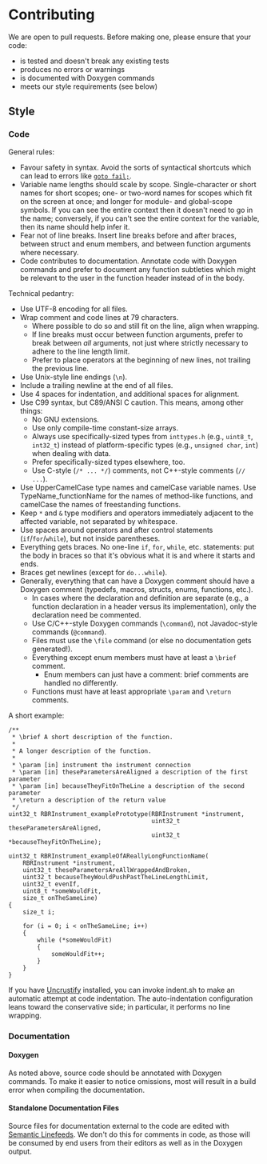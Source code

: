 # Contributing

We are open to pull requests.
Before making one,
please ensure that your code:

* is tested and doesn't break any existing tests
* produces no errors or warnings
* is documented with Doxygen commands
* meets our style requirements (see below)

## Style

### Code

General rules:

* Favour safety in syntax.
  Avoid the sorts of syntactical shortcuts
  which can lead to errors like [`goto fail;`][goto-fail].
* Variable name lengths should scale by scope.
  Single-character or short names for short scopes;
  one- or two-word names for scopes
  which fit on the screen at once;
  and longer for module- and global-scope symbols.
  If you can see the entire context
  then it doesn't need to go in the name;
  conversely, if you can't see
  the entire context for the variable,
  then its name should help infer it.
* Fear not of line breaks.
  Insert line breaks before and after braces,
  between struct and enum members,
  and between function arguments
  where necessary.
* Code contributes to documentation.
  Annotate code with Doxygen commands
  and prefer to document any function subtleties
  which might be relevant to the user
  in the function header instead of
  in the body.

Technical pedantry:

* Use UTF-8 encoding for all files.
* Wrap comment and code lines at 79 characters.
  * Where possible to do so
    and still fit on the line,
    align when wrapping.
  * If line breaks must occur between function arguments,
    prefer to break between _all_ arguments,
    not just where strictly necessary
    to adhere to the line length limit.
  * Prefer to place operators
    at the beginning of new lines,
    not trailing the previous line.
* Use Unix-style line endings (`\n`).
* Include a trailing newline
  at the end of all files.
* Use 4 spaces for indentation,
  and additional spaces for alignment.
* Use C99 syntax,
  but C89/ANSI C caution.
  This means, among other things:
  * No GNU extensions.
  * Use only compile-time constant-size arrays.
  * Always use specifically-sized types from `inttypes.h`
    (e.g., `uint8_t`, `int32_t`)
    instead of platform-specific types
    (e.g., `unsigned char`, `int`)
    when dealing with data.
  * Prefer specifically-sized types elsewhere, too.
  * Use C-style (`/* ... */`) comments,
    not C++-style comments (`// ...`).
* Use UpperCamelCase type names
  and camelCase variable names.
  Use TypeName_functionName for the names
  of method-like functions,
  and camelCase the names
  of freestanding functions.
* Keep `*` and `&` type modifiers and operators
  immediately adjacent to the affected variable,
  not separated by whitespace.
* Use spaces around operators
  and after control statements (`if`/`for`/`while`),
  but not inside parentheses.
* Everything gets braces.
  No one-line `if`, `for`, `while`, etc. statements:
  put the body in braces
  so that it's obvious what it is
  and where it starts and ends.
* Braces get newlines
  (except for `do...while`).
* Generally, everything that can have a Doxygen comment
  should have a Doxygen comment
  (typedefs, macros, structs, enums, functions, etc.).
  * In cases where the declaration and definition are separate
    (e.g., a function declaration in a header
    versus its implementation),
    only the declaration need be commented.
  * Use C/C++-style Doxygen commands (`\​command`),
    not Javadoc-style commands (`@​command`).
  * Files must use the `\​file` command
    (or else no documentation gets generated!).
  * Everything except enum members
    must have at least a `\​brief` comment.
    * Enum members can just have a comment:
      brief comments are handled no differently.
  * Functions must have at least appropriate `\​param`
    and `\​return` comments.

A short example:

~~~{.c}
/*​*
 * \​brief A short description of the function.
 *
 * A longer description of the function.
 *
 * \param [in] instrument the instrument connection
 * \param [in] theseParametersAreAligned a description of the first parameter
 * \param [in] becauseTheyFitOnTheLine a description of the second parameter
 * \return a description of the return value
 */
uint32_t RBRInstrument_examplePrototype(RBRInstrument *instrument,
                                        uint32_t theseParametersAreAligned,
                                        uint32_t *becauseTheyFitOnTheLine);

uint32_t RBRInstrument_exampleOfAReallyLongFunctionName(
    RBRInstrument *instrument,
    uint32_t theseParametersAreAllWrappedAndBroken,
    uint32_t becauseTheyWouldPushPastTheLineLengthLimit,
    uint32_t evenIf,
    uint8_t *someWouldFit,
    size_t onTheSameLine)
{
    size_t i;

    for (i = 0; i < onTheSameLine; i++)
    {
        while (*someWouldFit)
        {
            someWouldFit++;
        }
    }
}
~~~

If you have [Uncrustify] installed,
you can invoke indent.sh
to make an automatic attempt
at code indentation.
The auto-indentation configuration
leans toward the conservative side;
in particular, it performs no line wrapping.

[goto-fail]: https://www.imperialviolet.org/2014/02/22/applebug.html
[ident]: https://git-scm.com/docs/gitattributes#__code_ident_code
[Uncrustify]: http://uncrustify.sourceforge.net/

### Documentation

#### Doxygen

As noted above, source code should be annotated
with Doxygen commands.
To make it easier to notice omissions,
most will result in a build error
when compiling the documentation.

#### Standalone Documentation Files

Source files for documentation external to the code
are edited with [Semantic Linefeeds].
We don't do this for comments in code,
as those will be consumed by end users from their editors
as well as in the Doxygen output.

[Semantic Linefeeds]: http://rhodesmill.org/brandon/2012/one-sentence-per-line/
